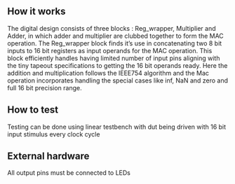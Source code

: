 <!---

This file is used to generate your project datasheet. Please fill in the information below and delete any unused
sections.

You can also include images in this folder and reference them in the markdown. Each image must be less than
512 kb in size, and the combined size of all images must be less than 1 MB.
-->

## How it works
The digital design consists of three blocks : Reg_wrapper, Multiplier and Adder, in which adder and multiplier are clubbed together to form the MAC operation. The Reg_wrapper block finds it’s use in concatenating two 8 bit inputs to 16 bit registers as input operands for the MAC operation. This block efficiently handles having limited number of input pins aligning with the tiny tapeout specifications to getting the 16 bit operands ready. Here the addition and multiplication follows the IEEE754 algorithm and the Mac operation incorporates handling the special cases like inf, NaN and zero and full 16 bit precision range.

## How to test

Testing can be done using linear testbench with dut being driven with 16 bit input stimulus every clock cycle

## External hardware

All output pins must be connected to LEDs
